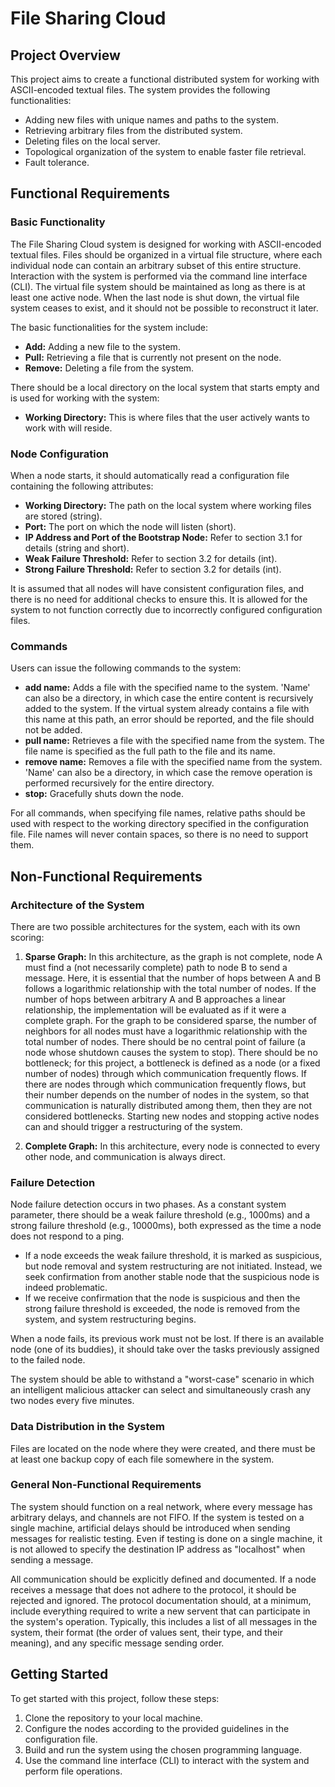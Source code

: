 # File Sharing Cloud

## Project Overview

This project aims to create a functional distributed system for working with ASCII-encoded textual files. The system provides the following functionalities:

- Adding new files with unique names and paths to the system.
- Retrieving arbitrary files from the distributed system.
- Deleting files on the local server.
- Topological organization of the system to enable faster file retrieval.
- Fault tolerance.

## Functional Requirements

### Basic Functionality

The File Sharing Cloud system is designed for working with ASCII-encoded textual files. Files should be organized in a virtual file structure, where each individual node can contain an arbitrary subset of this entire structure. Interaction with the system is performed via the command line interface (CLI). The virtual file system should be maintained as long as there is at least one active node. When the last node is shut down, the virtual file system ceases to exist, and it should not be possible to reconstruct it later.

The basic functionalities for the system include:

- **Add:** Adding a new file to the system.
- **Pull:** Retrieving a file that is currently not present on the node.
- **Remove:** Deleting a file from the system.

There should be a local directory on the local system that starts empty and is used for working with the system:

- **Working Directory:** This is where files that the user actively wants to work with will reside.

### Node Configuration

When a node starts, it should automatically read a configuration file containing the following attributes:

- **Working Directory:** The path on the local system where working files are stored (string).
- **Port:** The port on which the node will listen (short).
- **IP Address and Port of the Bootstrap Node:** Refer to section 3.1 for details (string and short).
- **Weak Failure Threshold:** Refer to section 3.2 for details (int).
- **Strong Failure Threshold:** Refer to section 3.2 for details (int).

It is assumed that all nodes will have consistent configuration files, and there is no need for additional checks to ensure this. It is allowed for the system to not function correctly due to incorrectly configured configuration files.

### Commands

Users can issue the following commands to the system:

- **add name:** Adds a file with the specified name to the system. 'Name' can also be a directory, in which case the entire content is recursively added to the system. If the virtual system already contains a file with this name at this path, an error should be reported, and the file should not be added.
- **pull name:** Retrieves a file with the specified name from the system. The file name is specified as the full path to the file and its name.
- **remove name:** Removes a file with the specified name from the system. 'Name' can also be a directory, in which case the remove operation is performed recursively for the entire directory.
- **stop:** Gracefully shuts down the node.

For all commands, when specifying file names, relative paths should be used with respect to the working directory specified in the configuration file. File names will never contain spaces, so there is no need to support them.

## Non-Functional Requirements

### Architecture of the System

There are two possible architectures for the system, each with its own scoring:

1. **Sparse Graph:** In this architecture, as the graph is not complete, node A must find a (not necessarily complete) path to node B to send a message. Here, it is essential that the number of hops between A and B follows a logarithmic relationship with the total number of nodes. If the number of hops between arbitrary A and B approaches a linear relationship, the implementation will be evaluated as if it were a complete graph. For the graph to be considered sparse, the number of neighbors for all nodes must have a logarithmic relationship with the total number of nodes. There should be no central point of failure (a node whose shutdown causes the system to stop). There should be no bottleneck; for this project, a bottleneck is defined as a node (or a fixed number of nodes) through which communication frequently flows. If there are nodes through which communication frequently flows, but their number depends on the number of nodes in the system, so that communication is naturally distributed among them, then they are not considered bottlenecks. Starting new nodes and stopping active nodes can and should trigger a restructuring of the system.

2. **Complete Graph:** In this architecture, every node is connected to every other node, and communication is always direct.

### Failure Detection

Node failure detection occurs in two phases. As a constant system parameter, there should be a weak failure threshold (e.g., 1000ms) and a strong failure threshold (e.g., 10000ms), both expressed as the time a node does not respond to a ping.

- If a node exceeds the weak failure threshold, it is marked as suspicious, but node removal and system restructuring are not initiated. Instead, we seek confirmation from another stable node that the suspicious node is indeed problematic.
- If we receive confirmation that the node is suspicious and then the strong failure threshold is exceeded, the node is removed from the system, and system restructuring begins.

When a node fails, its previous work must not be lost. If there is an available node (one of its buddies), it should take over the tasks previously assigned to the failed node.

The system should be able to withstand a "worst-case" scenario in which an intelligent malicious attacker can select and simultaneously crash any two nodes every five minutes.

### Data Distribution in the System

Files are located on the node where they were created, and there must be at least one backup copy of each file somewhere in the system.

### General Non-Functional Requirements

The system should function on a real network, where every message has arbitrary delays, and channels are not FIFO. If the system is tested on a single machine, artificial delays should be introduced when sending messages for realistic testing. Even if testing is done on a single machine, it is not allowed to specify the destination IP address as "localhost" when sending a message.

All communication should be explicitly defined and documented. If a node receives a message that does not adhere to the protocol, it should be rejected and ignored. The protocol documentation should, at a minimum, include everything required to write a new servent that can participate in the system's operation. Typically, this includes a list of all messages in the system, their format (the order of values sent, their type, and their meaning), and any specific message sending order.

## Getting Started

To get started with this project, follow these steps:

1. Clone the repository to your local machine.
2. Configure the nodes according to the provided guidelines in the configuration file.
3. Build and run the system using the chosen programming language.
4. Use the command line interface (CLI) to interact with the system and perform file operations.

